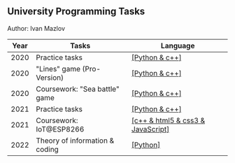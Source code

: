 ## University Programming Tasks
Author: Ivan Mazlov

Year | Tasks | Language
-- | -- | -- 
2020 | Practice tasks | [[Python & c++]](./Practice/)
2020 | "Lines" game (Pro-Version) | [[Python & c++]](./LabsY2/03/)
2020 | Coursework: "Sea battle" game | [[Python & c++]](./KursovayaMorskoyBoy/)
2021 | Practice tasks | [[Python & c++]](./LabsY2/)
2021 | Coursework: IoT@ESP8266| [[c++ & html5 & css3 & JavaScript]](./KursovayaNetwork/)
2022 | Theory of information & coding | [[Python]](./LabsTIC/)

